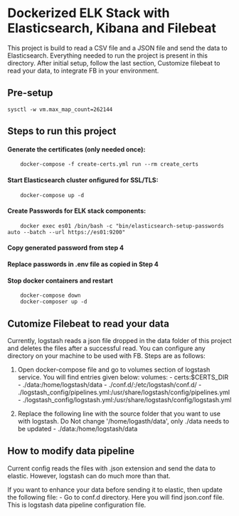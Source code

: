# Dockerized ELK Stack with Elasticsearch, Kibana and Filebeat

This project is build to read a CSV file and a JSON file and send the data to Elasticsearch. Everything needed to run the project is present in this directory. After initial setup, follow the last section, Customize filebeat to read your data, to integrate FB in your environment.

## Pre-setup

    sysctl -w vm.max_map_count=262144


## Steps to run this project

#### Generate the certificates (only needed once):

        docker-compose -f create-certs.yml run --rm create_certs

#### Start Elasticsearch cluster onfigured for SSL/TLS:

        docker-compose up -d

#### Create Passwords for ELK stack components:

        docker exec es01 /bin/bash -c "bin/elasticsearch-setup-passwords auto --batch --url https://es01:9200"

#### Copy generated password from step 4

#### Replace passwords in .env file as copied in Step 4

#### Stop docker containers and restart
        docker-compose down
        docker-composer up -d


## Cutomize Filebeat to read your data

Currently, logstash reads a json file dropped in the data folder of this project and deletes the files after a successful read. You can configure any directory on your machine to be used with FB. Steps are as follows:


1. Open docker-compose file and go to volumes section of logstash service. You will find entries given below:
    volumes:
        - certs:$CERTS_DIR
        - ./data:/home/logstash/data
        - ./conf.d/:/etc/logstash/conf.d/
        - ./logstash_config/pipelines.yml:/usr/share/logstash/config/pipelines.yml
        - ./logstash_config/logstash.yml:/usr/share/logstash/config/logstash.yml


2. Replace the following line with the source folder that you want to use with logstash. Do Not change '/home/logasth/data', only ./data needs to be updated
        - ./data:/home/logstash/data 


## How to modify data pipeline
Current config reads the files with .json extension and send the data to elastic. However, logstash can do much more than that. 

If you want to enhance your data before sending it to elastic, then update the following file:
    - Go to conf.d directory. Here you will find json.conf file. This is logstash data pipeline configuration file.
    




